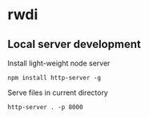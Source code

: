 # rwdi

## Local server development

Install light-weight node server

```
npm install http-server -g
```

Serve files in current directory

```
http-server . -p 8000
```
